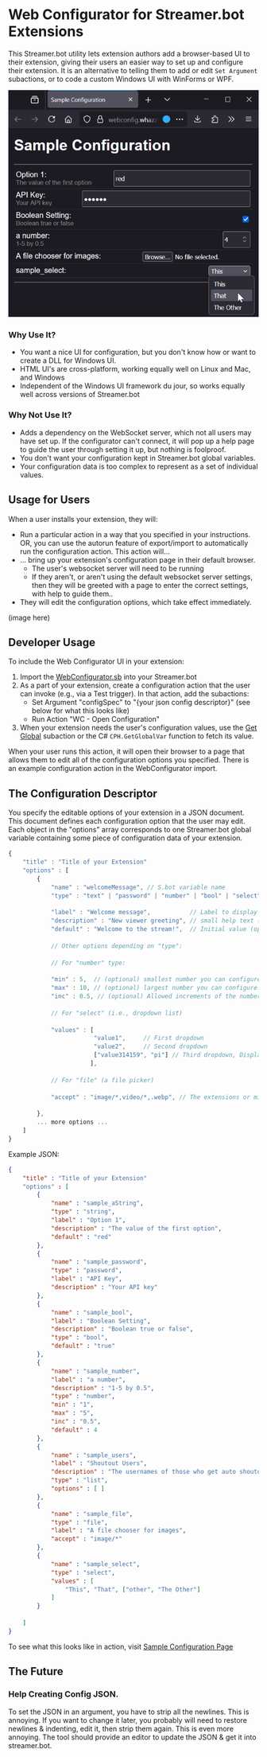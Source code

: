 # Web Configurator for Streamer.bot Extensions

This Streamer.bot utility lets extension authors add a browser-based UI to their extension, giving their users an easier way to set up and configure their extension. It is an alternative to telling them to add or edit `Set Argument` subactions, or to code a custom Windows UI with WinForms or WPF.

![Thumbnail](sample.png "WebConfigurator Example")

### Why Use It?

* You want a nice UI for configuration, but you don't know how or want to create a DLL for Windows UI.
* HTML UI's are cross-platform, working equally well on Linux and Mac, and Windows
* Independent of the Windows UI framework du jour, so works equally well across versions of Streamer.bot

### Why Not Use It?

* Adds a dependency on the WebSocket server, which not all users may have set up. If the configurator can't connect, it will pop up a help page to guide the user through setting it up, but nothing is foolproof.
* You don't want your configuration kept in Streamer.bot global variables.
* Your configuration data is too complex to represent as a set of individual values.

## Usage for Users

When a user installs your extension, they will:
* Run a particular action in a way that you specified in your instructions. OR, you can use the autorun feature of export/import to automatically run the configuration action. This action will...
* ... bring up your extension's configuration page in their default browser.
    * The user's websocket server will need to be running
    * If they aren't, or aren't using the default websocket server settings, then they will be greeted with a page to enter the correct settings, with help to guide them..
* They will edit the configuration options, which take effect immediately.

(image here)

## Developer Usage

To include the Web Configurator UI in your extension:

1. Import the [WebConfigurator.sb](https://raw.githubusercontent.com/WhazzItToYa/Streamerbot-WebConfigurator/refs/heads/main/WebConfig.sb) into your Streamer.bot
2. As a part of your extension, create a configuration action that the user can invoke (e.g., via a Test trigger). In that action, add the subactions:
    * Set Argument "configSpec" to "{your json config descriptor}" (see below for what this looks like)
    * Run Action "WC - Open Configuration"
3. When your extension needs the user's configuration values, use the [Get Global](https://docs.streamer.bot/api/sub-actions/core/globals/global-get) subaction or the C# `CPH.GetGlobalVar` function to fetch its value.

When your user runs this action, it will open their browser to a page that allows them to edit all of the configuration options you specified. There is an example configuration action in the WebConfigurator import.

## The Configuration Descriptor

You specify the editable options of your extension in a JSON document. This document defines each configuration option that the user may edit.  Each object in the "options" array corresponds to one Streamer.bot global variable containing some piece of configuration data of your extension.

```javascript
{
    "title" : "Title of your Extension"
    "options" : [
        {
            "name" : "welcomeMessage", // S.bot variable name
            "type" : "text" | "password" | "number" | "bool" | "select" | "file",
            
            "label" : "Welcome message",           // Label to display (optional, defaults to "name")
            "description" : "New viewer greeting", // small help text (optional)
            "default" : "Welcome to the stream!",  // Initial value (optional)

            // Other options depending on "type":
            
            // For "number" type:
            
            "min" : 5,  // (optional) smallest number you can configure
            "max" : 10, // (optional) largest number you can configure
            "inc" : 0.5, // (optional) Allowed increments of the number
            
            // For "select" (i.e., dropdown list)
            
            "values" : [
                        "value1",     // First dropdown
                        "value2",     // Second dropdown
                        ["value314159", "pi"] // Third dropdown, Displays "pi" to user, but the stored value is "value314159"
                       ],

            // For "file" (a file picker)

            "accept" : "image/*,video/*,.webp", // The extensions or mime types to filter by
                       
        },
        ... more options ...
    ]
}

```

Example JSON: 

```json
{
    "title" : "Title of your Extension"
    "options" : [
        {
            "name" : "sample_aString",
            "type" : "string",
            "label" : "Option 1",
            "description" : "The value of the first option",
            "default" : "red"
        },
        {
            "name" : "sample_password",
            "type" : "password",
            "label" : "API Key",
            "description" : "Your API key"
        },
        {
            "name" : "sample_bool",
            "label" : "Boolean Setting",
            "description" : "Boolean true or false",
            "type" : "bool",
            "default" : "true"
        },
        {
            "name" : "sample_number",
            "label" : "a number",
            "description" : "1-5 by 0.5",
            "type" : "number",
            "min" : "1",
            "max" : "5",
            "inc" : "0.5",
            "default" : 4
        },
        {
            "name" : "sample_users",
            "label" : "Shoutout Users",
            "description" : "The usernames of those who get auto shoutouts",
            "type" : "list",
            "options" : [ ]
        },
        {
            "name" : "sample_file",
            "type" : "file",
            "label" : "A file chooser for images",
            "accept" : "image/*"
        },
        {
            "name" : "sample_select",
            "type" : "select",
            "values" : [
                "This", "That", ["other", "The Other"]
            ]
        }

    ]
}
```

To see what this looks like in action, visit [Sample Configuration Page](https://webconfig.whazzittoya.com/?configUrl=sample.json)

## The Future

### Help Creating Config JSON.

To set the JSON in an argument, you have to strip all the newlines. This is annoying. If you want to change it later, you probably will need to restore newlines & indenting, edit it, then strip them again. This is even more annoying. The tool should provide an editor to update the JSON & get it into streamer.bot.

